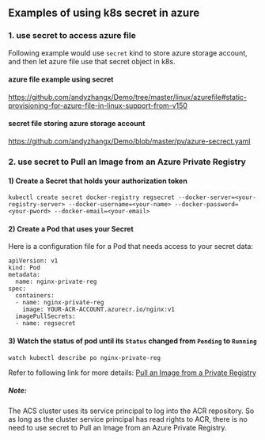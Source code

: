 ## Examples of using k8s secret in azure

### 1. use secret to access azure file
Following example would use `secret` kind to store azure storage account, and then let azure file use that secret object in k8s.

#### azure file example using secret
https://github.com/andyzhangx/Demo/tree/master/linux/azurefile#static-provisioning-for-azure-file-in-linux-support-from-v150

#### secret file storing azure storage account
https://github.com/andyzhangx/Demo/blob/master/pv/azure-secrect.yaml

### 2. use secret to Pull an Image from an Azure Private Registry
#### 1) Create a Secret that holds your authorization token
```
kubectl create secret docker-registry regsecret --docker-server=<your-registry-server> --docker-username=<your-name> --docker-password=<your-pword> --docker-email=<your-email>
```

#### 2) Create a Pod that uses your Secret
Here is a configuration file for a Pod that needs access to your secret data:
```
apiVersion: v1
kind: Pod
metadata:
  name: nginx-private-reg
spec:
  containers:
  - name: nginx-private-reg
    image: YOUR-ACR-ACCOUNT.azurecr.io/nginx:v1
  imagePullSecrets:
  - name: regsecret
```

#### 3) Watch the status of pod until its `Status` changed from `Pending` to `Running`
```
watch kubectl describe po nginx-private-reg
```

Refer to following link for more details:
[Pull an Image from a Private Registry](https://kubernetes.io/docs/tasks/configure-pod-container/pull-image-private-registry)

##### Note:
The ACS cluster uses its service principal to log into the ACR repository. So as long as the cluster service principal has read rights to ACR, there is no need to use secret to Pull an Image from an Azure Private Registry.
